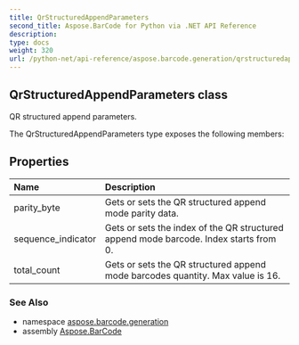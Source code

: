 ```yaml
---
title: QrStructuredAppendParameters
second_title: Aspose.BarCode for Python via .NET API Reference
description: 
type: docs
weight: 320
url: /python-net/api-reference/aspose.barcode.generation/qrstructuredappendparameters/
---
```


## QrStructuredAppendParameters class

QR structured append parameters.

The QrStructuredAppendParameters type exposes the following members:
## Properties
| Name | Description |
| :- | :- |
|parity_byte|Gets or sets the QR structured append mode parity data.|
|sequence_indicator|Gets or sets the index of the QR structured append mode barcode. Index starts from 0.|
|total_count|Gets or sets the QR structured append mode barcodes quantity. Max value is 16.|

### See Also

* namespace [aspose.barcode.generation](/barcode/python-net/api-reference/aspose.barcode.generation/)
* assembly [Aspose.BarCode](/barcode/python-net/api-reference/)

